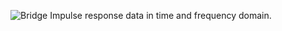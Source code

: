 








![Bridge](https://github.com/ARTS-Laboratory/UofSC-walking-bridges/assets/53347740/f67371c7-6d5e-4081-b705-4193e52e1a5a)
 Impulse response data in time and frequency domain.
 








